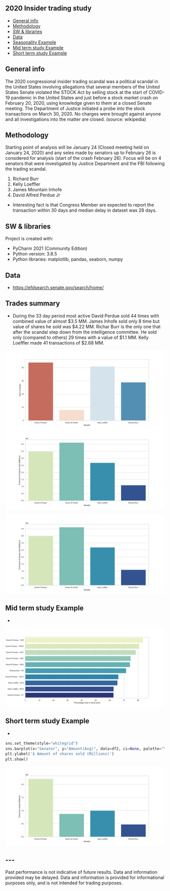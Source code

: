 ## 2020 Insider trading study
* [General info](#general-info)
* [Methodology](#methodology)
* [SW & libraries](#sw-&-libraries)
* [Data](#data)
* [Seasonality Example](#seasonality-example)
* [Mid term study Example](#mid-term-study-example)
* [Short term study Example](#short-term-study-example)

## General info
The 2020 congressional insider trading scandal was a political scandal in the United States involving allegations that several members of the United States Senate violated the   STOCK Act by selling stock at the start of COVID-19 pandemic in the United States and just before a stock market crash on February 20, 2020, using knowledge given to them at a   closed Senate meeting. The Department of Justice initiated a probe into the stock transactions on March 30, 2020. No charges were brought against anyone and all investigations   into the matter are closed. (source: wikipedia)
 
## Methodology
Starting point of analysis will be January 24 (Closed meeting held on January 24, 2020) and any seles made by senators up to February 26 is considered for analysis (start of the crash February 26). Focus will be on 4 senators that were investigated by Justice Department and the FBI following the trading scandal.
1) Richard Burr
2) Kelly Loeffler
3) James Mountain Inhofe
4) David Alfred Perdue Jr
* Interesting fact is that Congress Member are expected to report the transaction within 30 days and median delay in dataset was 28 days.

## SW & libraries
Project is created with:
* PyCharm 2021 (Community Edition)
* Python version: 3.8.5
* Python libraries: matplotlib, pandas, seaborn, numpy 

## Data
* https://efdsearch.senate.gov/search/home/

## Trades summary
* During the 33 day period most active David Perdue sold 44 times with combined value of almost $3.5 MM. James Inhofe sold only 8 time but value of shares he sold was $4.22 MM. Richar Burr is the only one that after the scandal step down from the intelligence committee. He sold only (compared to others) 29 times with a value of $1.1 MM. Kelly Loeffler made 41 transactions of $2.68 MM.

![Trades](https://github.com/vldmrmrv/2020-insider-trading-study/blob/master/charts/num%20of%20trades.png) ![Amount](https://github.com/vldmrmrv/2020-insider-trading-study/blob/master/charts/amount%20of%20shares%20(M).png)

![Amount](https://github.com/vldmrmrv/2020-insider-trading-study/blob/master/charts/amount%20of%20shares%20(M).png)

## Mid term study Example
* 
![Best](https://github.com/vldmrmrv/2020-insider-trading-study/blob/master/charts/best%20trades.png) 

## Short term study Example
* 
```python
sns.set_theme(style="whitegrid")
sns.barplot(x="Senator", y="Amount(Avg)", data=df2, ci=None, palette="YlGnBu")
plt.ylabel('$ Amount of shares sold (Millions)')
plt.show()
```
![Saved](https://github.com/vldmrmrv/2020-insider-trading-study/blob/master/charts/saved%20in%20millions.png)

## ---
Past performance is not indicative of future results. Data and information provided may be delayed. Data and information is provided for informational purposes only, and is not intended for trading purposes.
